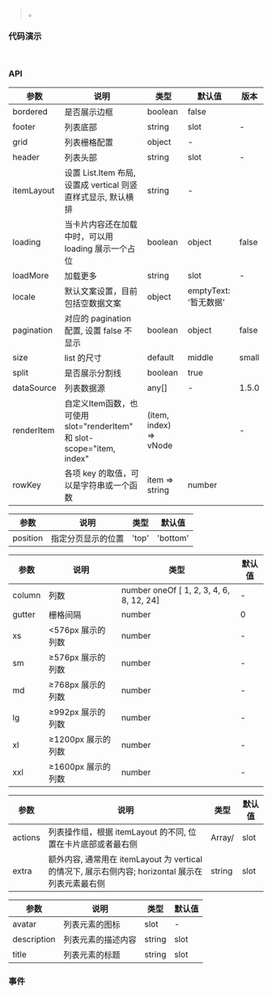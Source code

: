 #   

>  。


###  代码演示

```
 
```

### API
参数|说明|类型|默认值|版本
--|--|--|--|--
bordered|是否展示边框|boolean|false|
footer|列表底部|string|slot|-|
grid|列表栅格配置|object|-|
header|列表头部|string|slot|-|
itemLayout|设置 List.Item 布局, 设置成 vertical 则竖直样式显示, 默认横排|string|-|
loading|当卡片内容还在加载中时，可以用 loading 展示一个占位|boolean|object|false|
loadMore|加载更多|string|slot|-|
locale|默认文案设置，目前包括空数据文案|object|emptyText: '暂无数据'|
pagination|对应的 pagination 配置, 设置 false 不显示|boolean|object|false|
size|list 的尺寸|default | middle | small|default|
split|是否展示分割线|boolean|true|
dataSource|列表数据源|any[]|-|1.5.0
renderItem|自定义Item函数，也可使用 slot="renderItem" 和 slot-scope="item, index"|(item, index) => vNode||-
rowKey|各项 key 的取值，可以是字符串或一个函数|item => string|number||
 


参数|说明|类型|默认值
--|--|--|--
position|指定分页显示的位置|'top' | 'bottom' | 'both'|'bottom'




参数|说明|类型|默认值
--|--|--|--
column|列数|number oneOf [ 1, 2, 3, 4, 6, 8, 12, 24]|-
gutter|栅格间隔|number|0
xs|<576px 展示的列数|number|-
sm|≥576px 展示的列数|number|-
md|≥768px 展示的列数|number|-
lg|≥992px 展示的列数|number|-
xl|≥1200px 展示的列数|number|-
xxl|≥1600px 展示的列数|number|-




参数|说明|类型|默认值
--|--|--|--
actions|列表操作组，根据 itemLayout 的不同, 位置在卡片底部或者最右侧|Array<vNode>/|slot
extra|额外内容, 通常用在 itemLayout 为 vertical 的情况下, 展示右侧内容; horizontal 展示在列表元素最右侧|string|slot|-



参数|说明|类型|默认值
--|--|--|--
avatar|列表元素的图标|slot|-
description|列表元素的描述内容|string|slot|-
title|列表元素的标题|string|slot|- 
 
 

### 事件

 

